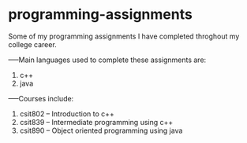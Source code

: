 # programming-assignments

Some of my programming assignments I have completed throghout my college career.

–––Main languages used to complete these assignments are:
1. c++
2. java

–––Courses include:
1. csit802 – Introduction to c++
2. csit839 – Intermediate programming using c++
3. csit890 – Object oriented programming using java
